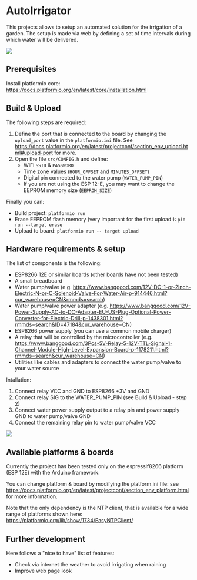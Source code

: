 # AutoIrrigator
This projects allows to setup an automated solution for the irrigation of a garden.
The setup is made via web by defining a set of time intervals during which water will be delivered.

![](https://i.imgur.com/THlHZGS.png)

## Prerequisites
Install platformio core:
https://docs.platformio.org/en/latest/core/installation.html

## Build & Upload
The following steps are required:
1. Define the port that is connected to the board by changing the `upload_port` value in the `platformio.ini` file.
See https://docs.platformio.org/en/latest/projectconf/section_env_upload.html#upload-port for more.
2. Open the file `src/CONFIG.h` and define:
    - WiFi `SSID` & `PASSWORD`
    - Time zone values (`HOUR_OFFSET` and `MINUTES_OFFSET`)
    - Digital pin connected to the water pump (`WATER_PUMP_PIN`)
    - If you are not using the ESP 12-E, you may want to change the EEPROM memory size (`EEPROM_SIZE`)

Finally you can:
- Build project: `platformio run`
- Erase EEPROM flash memory (very important for the first upload!): `pio run --target erase`
- Upload to board: `platformio run -- target upload`

## Hardware requirements & setup
The list of components is the following:
- ESP8266 12E or similar boards (other boards have not been tested)
- A small breadboard
- Water pump/valve (e.g. https://www.banggood.com/12V-DC-1-or-2Inch-Electric-N-or-C-Solenoid-Valve-For-Water-Air-p-914446.html?cur_warehouse=CN&rmmds=search)
- Water pump/valve power adapter (e.g. https://www.banggood.com/12V-Power-Supply-AC-to-DC-Adapter-EU-US-Plug-Optional-Power-Converter-for-Electric-Drill-p-1438301.html?rmmds=search&ID=47184&cur_warehouse=CN)
- ESP8266 power supply (you can use a common mobile charger)
- A relay that will be controlled by the microcontroller (e.g. https://www.banggood.com/3Pcs-5V-Relay-5-12V-TTL-Signal-1-Channel-Module-High-Level-Expansion-Board-p-1178211.html?rmmds=search&cur_warehouse=CN)
- Utilities like cables and adapters to connect the water pump/valve to your water source

Intallation:
1. Connect relay VCC and GND to ESP8266 +3V and GND
2. Connect relay SIG to the WATER_PUMP_PIN (see Build & Upload - step 2)
3. Connect water power supply output to a relay pin and power supply GND to water pump/valve GND
4. Connect the remaining relay pin to water pump/valve VCC

![](https://i.imgur.com/arTxd30.jpg)

## Available platforms & boards
Currently the project has been tested only on the espressif8266 platform (ESP 12E) with the Arduino framework.

You can change platform & board by modifying the platform.ini file: see https://docs.platformio.org/en/latest/projectconf/section_env_platform.html for more information.

Note that the only dependency is the NTP client, that is available for a wide range of platforms shown here:
https://platformio.org/lib/show/1734/EasyNTPClient/ 

## Further development
Here follows a "nice to have" list of features:
- Check via internet the weather to avoid irrigating when raining
- Improve web page look
